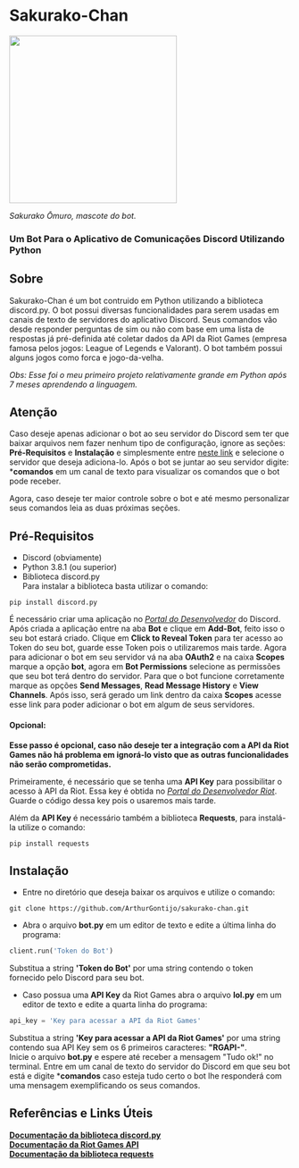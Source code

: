 # Sakurako-Chan
<img src='https://pm1.narvii.com/6344/30d0dacd11ff6ae7c8bca28f13f61164468a27fb_hq.jpg' width=300px height=300px> 

*Sakurako Ōmuro, mascote do bot.*

### Um Bot Para o Aplicativo de Comunicações Discord Utilizando Python

## Sobre
Sakurako-Chan é um bot contruido em Python utilizando a biblioteca discord.py. O bot possui diversas funcionalidades para serem usadas em canais de texto de servidores do aplicativo Discord. Seus comandos vão desde responder perguntas de sim ou não com base em uma lista de respostas já pré-definida até coletar dados da API da Riot Games (empresa famosa pelos jogos: League of Legends e Valorant). O bot também possui alguns jogos como forca e jogo-da-velha.<br> 
  
  *Obs: Esse foi o meu primeiro projeto relativamente grande em Python após 7 meses aprendendo a linguagem.* 

## Atenção
Caso deseje apenas adicionar o bot ao seu servidor do Discord sem ter que baixar arquivos nem fazer nenhum tipo de configuração, ignore as seções: **Pré-Requisitos** e **Instalação** e simplesmente entre [neste link](https://discord.com/oauth2/authorize?client_id=708084158743838750&permissions=68608&scope=bot) e selecione o servidor que deseja adiciona-lo. Após o bot se juntar ao seu servidor digite: ***comandos** em um canal de texto para visualizar os comandos que o bot pode receber.<br>

Agora, caso deseje ter maior controle sobre o bot e até mesmo personalizar seus comandos leia as duas próximas seções.
## Pré-Requisitos
- Discord (obviamente)
- Python 3.8.1 (ou superior)
- Biblioteca discord.py <br>
Para instalar a biblioteca basta utilizar o comando:
```
pip install discord.py
```

É necessário criar uma aplicação no [*Portal do Desenvolvedor*](https://discord.com/developers/applications) do Discord. Após criada a aplicação entre na aba **Bot** e clique em **Add-Bot**, feito isso o seu bot estará criado. Clique em **Click to Reveal Token** para ter acesso ao Token do seu bot, guarde esse Token pois o utilizaremos mais tarde. Agora para adicionar o bot em seu servidor vá na aba **OAuth2** e na caixa **Scopes** marque a opção **bot**, agora em **Bot Permissions** selecione as permissões que seu bot terá dentro do servidor. Para que o bot funcione corretamente marque as opções **Send Messages**, **Read Message History** e **View Channels**. Após isso, será gerado um link dentro da caixa **Scopes** acesse esse link para poder adicionar o bot em algum de seus servidores.

#### Opcional:
**Esse passo é opcional, caso não deseje ter a integração com a API da Riot Games não há problema em ignorá-lo visto que as outras funcionalidades não serão comprometidas.**<br> 

Primeiramente, é necessário que se tenha uma **API Key** para possibilitar o acesso à API da Riot. Essa key é obtida no [*Portal do Desenvolvedor Riot*](https://developer.riotgames.com/). Guarde o código dessa key pois o usaremos mais tarde.<br>

Além da **API Key** é necessário também a biblioteca **Requests**, para instalá-la utilize o comando: <br>
```
pip install requests
```
## Instalação
- Entre no diretório que deseja baixar os arquivos e utilize o comando: <br>
```
git clone https://github.com/ArthurGontijo/sakurako-chan.git
```
- Abra o arquivo **bot.py** em um editor de texto e edite a última linha do programa: <br>
```python
client.run('Token do Bot')
```
Substitua a string **'Token do Bot'** por uma string contendo o token fornecido pelo Discord para seu bot. <br>
- Caso possua uma **API Key** da Riot Games abra o arquivo **lol.py** em um editor de texto e edite a quarta linha do programa:
```python
api_key = 'Key para acessar a API da Riot Games'
```
Substitua a string **'Key para acessar a API da Riot Games'** por uma string contendo sua API Key sem os 6 primeiros caracteres: **"RGAPI-"**.
<br>
Inicie o arquivo **bot.py** e espere até receber a mensagem "Tudo ok!" no terminal. Entre em um canal de texto do servidor do Discord em que seu bot está e digite ***comandos** caso esteja tudo certo o bot lhe responderá com uma mensagem exemplificando os seus comandos.

## Referências e Links Úteis
[**Documentação da biblioteca discord.py**](https://discordpy.readthedocs.io/en/latest/) <br>
[**Documentação da Riot Games API**](https://developer.riotgames.com/apis) <br>
[**Documentação da biblioteca requests**](https://requests.readthedocs.io/en/master/) <br>
